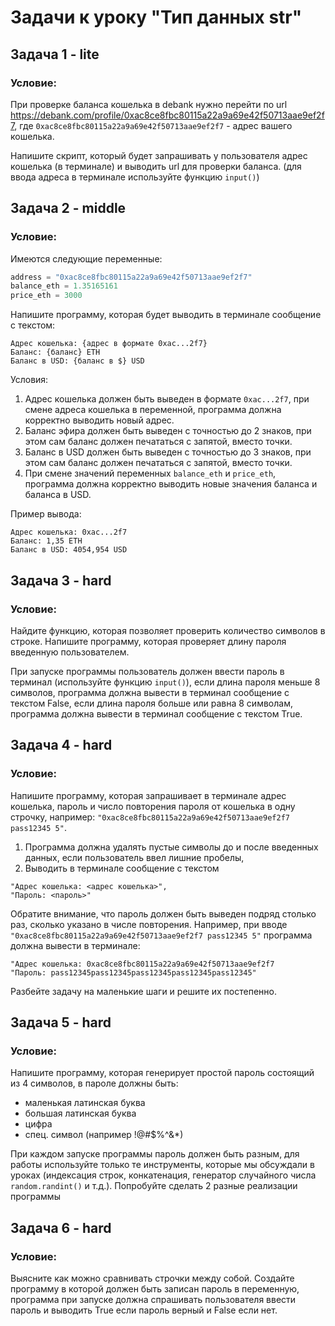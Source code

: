 # Задачи к уроку "Тип данных str"
## Задача 1 - lite
### Условие:
При проверке баланса кошелька в debank нужно перейти по url
https://debank.com/profile/0xac8ce8fbc80115a22a9a69e42f50713aae9ef2f7,
где `0xac8ce8fbc80115a22a9a69e42f50713aae9ef2f7` - адрес вашего кошелька.

Напишите скрипт, который будет запрашивать у пользователя адрес кошелька (в терминале) и выводить url для проверки баланса.
(для ввода адреса в терминале используйте функцию `input()`)

## Задача 2 - middle
### Условие:
Имеются следующие переменные:
```python
address = "0xac8ce8fbc80115a22a9a69e42f50713aae9ef2f7"
balance_eth = 1.35165161
price_eth = 3000
```
Напишите программу, которая будет выводить в терминале сообщение с текстом:
```text
Адрес кошелька: {адрес в формате 0xac...2f7}
Баланс: {баланс} ETH
Баланс в USD: {баланс в $} USD
```
Условия:
1. Адрес кошелька должен быть выведен в формате `0xac...2f7`, при смене адреса кошелька в переменной, программа должна корректно выводить новый адрес.
2. Баланс эфира должен быть выведен с точностью до 2 знаков, при этом сам баланс должен печататься с запятой, вместо точки.
3. Баланс в USD должен быть выведен с точностью до 3 знаков, при этом сам баланс должен печататься с запятой, вместо точки.
4. При смене значений переменных `balance_eth` и `price_eth`, программа должна корректно выводить новые значения баланса и баланса в USD.

Пример вывода:
```text
Адрес кошелька: 0xac...2f7
Баланс: 1,35 ETH
Баланс в USD: 4054,954 USD
```


## Задача 3 - hard
### Условие:
Найдите функцию, которая позволяет проверить количество символов в строке.
Напишите программу, которая проверяет длину пароля введенную пользователем.

При запуске программы пользователь должен ввести пароль в терминал (используйте функцию `input()`),
если длина пароля меньше 8 символов, программа должна вывести в терминал
сообщение с текстом False, если длина пароля больше или равна 8 символам,
программа должна вывести в терминал сообщение с текстом True.

## Задача 4 - hard
### Условие:
Напишите программу, которая запрашивает в терминале
адрес кошелька, пароль и число повторения пароля от кошелька в одну строчку, например: `"0xac8ce8fbc80115a22a9a69e42f50713aae9ef2f7 pass12345 5"`.

1. Программа должна удалять пустые символы до и после введенных данных, если пользователь ввел лишние пробелы,
2. Выводить в терминале сообщение с текстом 
```text
"Адрес кошелька: <адрес кошелька>",
"Пароль: <пароль>"
```
Обратите внимание, что пароль должен быть выведен подряд столько раз, сколько указано в числе повторения.
Например, при вводе `"0xac8ce8fbc80115a22a9a69e42f50713aae9ef2f7 pass12345 5"` программа должна вывести в терминале:
```text
"Адрес кошелька: 0xac8ce8fbc80115a22a9a69e42f50713aae9ef2f7
"Пароль: pass12345pass12345pass12345pass12345pass12345"
```
Разбейте задачу на маленькие шаги и решите их постепенно.


## Задача 5 - hard
### Условие:
Напишите программу, которая генерирует простой пароль состоящий из 4 символов,
в пароле должны быть:
- маленькая латинская буква
- большая латинская буква
- цифра
- спец. символ (например !@#$%^&*)

При каждом запуске программы пароль должен быть разным, 
для работы используйте только те инструменты,
которые мы обсуждали в уроках (индексация строк, конкатенация, 
генератор случайного числа `random.randint()` и т.д.).
Попробуйте сделать 2 разные реализации программы

## Задача 6 - hard
### Условие:
Выясните как можно сравнивать строчки между собой.
Создайте программу в которой должен быть записан пароль в переменную,
программа при запуске должна спрашивать пользователя ввести пароль и 
выводить True если пароль верный и False если нет.
